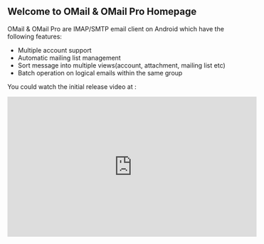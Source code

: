 ## Welcome to OMail & OMail Pro Homepage

OMail & OMail Pro are IMAP/SMTP email client on Android which have the following features:

- Multiple account support
- Automatic mailing list management
- Sort message into multiple views(account, attachment, mailing list etc)
- Batch operation on logical emails within the same group


You could watch the initial release video at :

<iframe width="560" height="315" src="https://www.youtube.com/watch?v=zWoh1Dqq6-Y" frameborder="0" allow="autoplay; encrypted-media" allowfullscreen></iframe>
